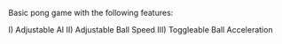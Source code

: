 Basic pong game with the following features:

I) Adjustable AI
II) Adjustable Ball Speed
III) Toggleable Ball Acceleration

